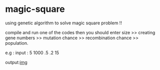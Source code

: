 # magic-square
using genetic algorithm to solve magic square problem !!

compile and run one of the codes then you should enter size >> creating gene numbers >> mutation chance >> recombination chance >> population.

e.g : input : 5   1000   .5   .2   15

output:[img](https://github.com/mohammad-abdollahi/magic-square/blob/master/Screenshot%20from%202020-07-15%2017-02-54.png)

